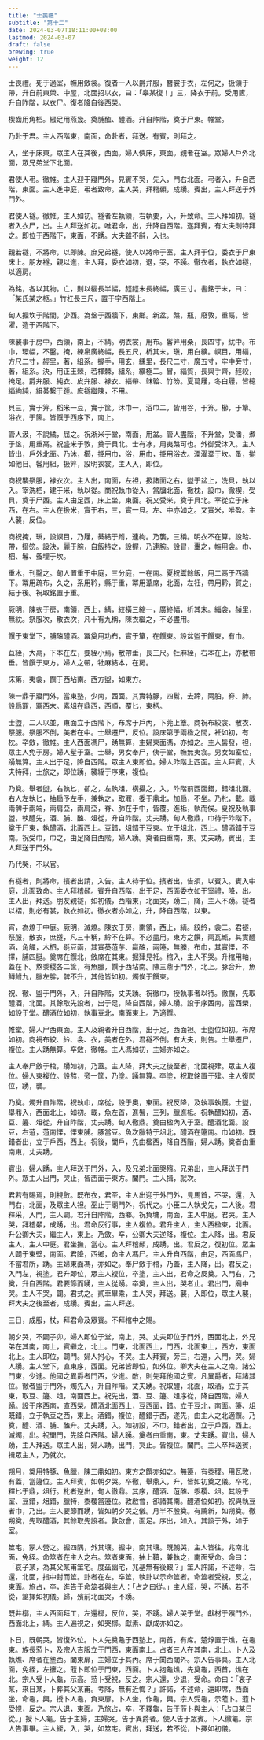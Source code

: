 ```yaml
---
title: "士喪禮"
subtitle: "第十二"
date: 2024-03-07T18:11:00+08:00
lastmod: 2024-03-07
draft: false
brewing: true
weight: 12
---
```


士喪禮。死于適室，幠用斂衾。復者一人以爵弁服，簪裳于衣，左何之，扱領于帶，升自前東榮、中屋，北面招以衣，曰：「皋某復！」三，降衣于前。受用篋，升自阼階，以衣尸。復者降自後西榮。

楔齒用角柶。綴足用燕幾。奠脯醢、醴酒。升自阼階，奠于尸東。帷堂。

乃赴于君。主人西階東，南面，命赴者，拜送。有賓，則拜之。

入，坐于床東。眾主人在其後，西面。婦人俠床，東面。親者在室。眾婦人戶外北面，眾兄弟堂下北面。

君使人弔。徹帷。主人迎于寢門外，見賓不哭，先入，門右北面。弔者入，升自西階，東面。主人進中庭，弔者致命。主人哭，拜稽顙，成踴。賓出，主人拜送于外門外。

君使人襚。徹帷。主人如初。襚者左執領，右執要，入，升致命。主人拜如初。襚者入衣尸，出。主人拜送如初。唯君命，出，升降自西階。遂拜賓，有大夫則特拜之。即位于西階下，東面，不踴。大夫雖不辭，入也。

親若襚，不將命，以即陳。庶兄弟襚，使人以將命于室，主人拜于位，委衣于尸東床上。朋友襚，親以進，主人拜，委衣如初，退，哭，不踴。徹衣者，執衣如襚，以適房。

為銘，各以其物。亡，則以緇長半幅，䞓䞓末長終幅，廣三寸。書銘于末，曰：「某氏某之柩。」竹杠長三尺，置于宇西階上。

甸人掘坎于階間，少西。為垼于西牆下，東鄉。新盆，槃，瓶，廢敦，重鬲，皆濯，造于西階下。

陳襲事于房中，西領，南上，不綪。明衣裳，用布。鬠笄用桑，長四寸，紌中。布巾，環幅，不鑿。掩，練帛廣終幅，長五尺，析其末。瑱，用白纊。幎目，用緇，方尺二寸，䞓里，著，組系。握手，用玄，纁里，長尺二寸，廣五寸，牢中旁寸，著，組系。決，用正王棘，若檡棘，組系，纊極二。冒，緇質，長與手齊，䞓殺，掩足。爵弁服、純衣、皮弁服、褖衣、緇帶、韎韐、竹笏。夏葛屨，冬白屨，皆繶緇絇純，組綦繫于踵。庶襚繼陳，不用。

貝三，實于笄。稻米一豆，實于筐。沐巾一，浴巾二，皆用谷，于笲。櫛，于簞。浴衣，于篋。皆饌于西序下，南上。

管人汲，不說繘，屈之。祝淅米于堂，南面，用盆。管人盡階，不升堂，受潘，煮于垼，用重鬲。祝盛米于敦，奠于貝北。士有冰，用夷槃可也。外御受沐入。主人皆出，戶外北面。乃沐，櫛，挋用巾，浴，用巾，挋用浴衣。渜濯棄于坎。蚤，揃如他日。鬠用組，扱笄，設明衣裳。主人入，即位。

商祝襲祭服，褖衣次。主人出，南面，左袒，扱諸面之右，盥于盆上，洗貝，執以入。宰洗柶，建于米，執以從。商祝執巾從入，當牖北面，徹枕，設巾，徹楔，受貝，奠于尸西。主人由足西，床上坐，東面。祝又受米，奠于貝北。宰從立于床西，在右。主人在扱米，實于右，三，實一貝。左、中亦如之。又實米，唯盈。主人襲，反位。

商祝掩，瑱，設幎目，乃屨，綦結于跗，連絇。乃襲，三稱。明衣不在算。設韐、帶，搢笏。設決，麗于腕，自飯持之，設握，乃連腕。設冒，櫜之，幠用衾。巾、柶、鬊、蚤埋于坎。

重木，刊鑿之。甸人置重于中庭，三分庭，一在南。夏祝鬻餘飯，用二鬲于西牆下。冪用疏布，久之，系用靲，縣于重，冪用葦席，北面，左衽，帶用靲，賀之，結于後。祝取銘置于重。

厥明，陳衣于房，南領，西上，綪，絞橫三縮一，廣終幅，析其末。緇衾，赬里，無紞。祭服次，散衣次，凡十有九稱，陳衣繼之，不必盡用。

饌于東堂下，脯醢醴酒。冪奠用功布，實于簞，在饌東。設盆盥于饌東，有巾。

苴絰，大鬲，下本在左，要絰小焉，散帶垂，長三尺。牡麻絰，右本在上，亦散帶垂。皆饌于東方。婦人之帶，牡麻結本，在房。

床第，夷衾，饌于西坫南。西方盥，如東方。

陳一鼎于寢門外，當東塾，少南，西面。其實特豚，四鬄，去蹄，兩胉，脊、肺。設扃鼏，鼏西末。素俎在鼎西，西順，覆匕，東柄。

士盥，二人以並，東面立于西階下。布席于戶內，下莞上簟。商祝布絞衾、散衣、祭服。祭服不倒，美者在中。士舉遷尸，反位。設床第于兩楹之間，衽如初，有枕。卒斂，徹帷。主人西面馮尸，踴無算，主婦東面馮，亦如之。主人髺發，袒，眾主人免于房。婦人髽于室。士舉，男女奉尸，侇于堂，幠無夷衾。男女如室位，踴無算。主人出于足，降自西階。眾主人東即位。婦人阼階上西面。主人拜賓，大夫特拜，士旅之，即位踴，襲絰于序東，複位。

乃奠。舉者盥，右執匕，卻之，左執俎，橫攝之，入，阼階前西面錯，錯俎北面。右人左執匕，抽扃予左手，兼執之，取鼏，委于鼎北，加扃，不坐。乃朼，載。載兩髀于兩端，兩肩亞，兩肩亞，脊、肺在于中，皆覆。進柢，執而俟。夏祝及執事盥，執醴先，酒、脯、醢、俎從，升自阼階。丈夫踴。甸人徹鼎，巾待于阼階下。奠于尸東，執醴酒，北面西上。豆錯，俎錯于豆東。立于俎北，西上。醴酒錯于豆南。祝受巾，巾之，由足降自西階。婦人踴。奠者由重南，東。丈夫踴。賓出，主人拜送于門外。

乃代哭，不以官。

有襚者，則將命，擯者出請，入告。主人待于位。擯者出，告須，以賓入。賓入中庭，北面致命。主人拜稽顙。賓升自西階，出于足，西面委衣如于室禮，降，出。主人出，拜送。朋友親襚，如初儀，西階東，北面哭，踴三，降，主人不踴。襚者以褶，則必有裳，執衣如初。徹衣者亦如之，升，降自西階，以東。

宵，為燎于中庭。厥明，滅燎。陳衣于房，南領，西上，綪。絞紟，衾二。君襚，祭服，散衣，庶襚，凡三十稱，紟不在算。不必盡用。東方之饌，兩瓦甒，其實醴酒，角觶，木柶，毼豆兩，其實葵菹芋、蠃醢，兩籩，無縢，布巾，其實慄，不擇，脯四脡。奠席在饌北，斂席在其東。掘肂見衽。棺入，主人不哭。升棺用軸，蓋在下。熬黍稷各二筐，有魚臘，饌于西坫南。陳三鼎于門外，北上。豚合升，魚鱄鮒九，臘左胖，髀不升，其他皆如初。燭俟于饌東。

祝、徹、盥于門外，入，升自阼階，丈夫踴。祝徹巾，授執事者以待。徹饌，先取醴酒，北面。其餘取先設者，出于足，降自西階，婦人踴。設于序西南，當西榮，如設于堂。醴酒位如初，執事豆北，南面東上。乃適饌。

帷堂。婦人尸西東面。主人及親者升自西階，出于足，西面袒。士盥位如初。布席如初。商祝布絞、紟、衾、衣，美者在外，君襚不倒。有大夫，則告。士舉遷尸，複位。主人踴無算。卒斂，徹帷。主人馮如初，主婦亦如之。

主人奉尸斂于棺，踴如初，乃蓋。主人降，拜大夫之後至者，北面視肂。眾主人複位。婦人東複位。設熬，旁一筐，乃塗。踴無算。卒塗，祝取銘置于肂。主人復閃位，踴，襲。

乃奠。燭升自阼階，祝執巾，席從，設于奧，東面。祝反降，及執事執饌。士盥，舉鼎入，西面北上，如初。載，魚左首，進鬐，三列，臘進柢。祝執醴如初，酒、豆、籩、俎從，升自阼階，丈夫踴。甸人徹鼎。奠由楹內入于室。醴酒北面。設豆，右菹，菹南慄，慄東脯。豚當豆。魚次臘特于俎北，醴酒在籩南。巾如初。既錯者出，立于戶西，西上。祝後，闔戶，先由楹西，降自西階，婦人踴。奠者由重南東，丈夫踴。

賓出，婦人踴，主人拜送于門外，入，及兄弟北面哭殯。兄弟出，主人拜送于門外。眾主人出門，哭止，皆西面于東方。闔門。主人揖，就次。

君若有賜焉，則視斂。既布衣，君至，主人出迎于外門外，見馬首，不哭，還，入門右，北面，及眾主人袒。巫止于廟門外，祝代之。小臣二人執戈先，二人後。君釋采，入門，主人闢。君升自阼階，西鄉。祝負墉，南面，主人中庭。君哭。主人哭，拜稽顙，成踴，出。君命反行事，主人複位。君升主人，主人西楹東，北面。升公卿大夫，繼主人，東上。乃斂。卒，公卿大夫逆降，複位。主人降，出。君反主人，主人中庭。君坐撫，當心。主人拜稽顙，成踴，出。君反之，復初位。眾主人闢于東壁，南面。君降，西鄉，命主人馮尸。主人升自西階，由足，西面馮尸，不當君所，踴。主婦東面馮，亦如之。奉尸斂于棺，乃蓋，主人降，出。君反之，入門左，視塗。君升即位，眾主人複位，卒塗，主人出，君命之反奠。入門右，乃奠，升自西階。君要節而踴，主人從踴。卒奠，主人出，哭者止。君出門，廟中哭。主人不哭，闢。君式之。貳車畢乘，主人哭，拜送。襲，入即位，眾主人襲，拜大夫之後至者，成踴。賓出，主人拜送。

三日，成服，杖，拜君命及眾賓。不拜棺中之賜。

朝夕哭，不闢子卯。婦人即位于堂，南上，哭。丈夫即位于門外，西面北上，外兄弟在其南，南上，賓繼之，北上。門東，北面西上，門西，北面東上，西方，東面北上。主人即位，闢門。婦人拊心，不哭。主人拜賓，旁三，右還，入門，哭。婦人踴。主人堂下，直東序，西面。兄弟皆即位，如外位。卿大夫在主人之南。諸公門東，少進。他國之異爵者門西，少進。敵，則先拜他國之賓。凡異爵者，拜諸其位。徹者盥于門外，燭先入，升自阼階。丈夫踴。祝取醴，北面，取酒，立于其東，取豆、籩、俎，南面西上。祝先出，酒、豆、籩、俎序從，降自西階。婦人踴。設于序西南，直西榮。醴酒北面西上，豆西面，錯。立于豆北，南面。籩、俎既錯，立于執豆之西，東上。酒錯，複位，醴錯于西，遂先，由主人之北適饌。乃奠，醴、酒、脯、醢升。丈夫踴，入。如初設，不巾。錯者出，立于戶西，西上。滅燭，出。祝闔門，先降自西階。婦人踴。奠者由重南，東。丈夫踴。賓出，婦人踴，主人拜送。眾主人出，婦人踴。出門，哭止。皆複位。闔門。主人卒拜送賓，揖眾主人，乃就次。

朔月，奠用特豚、魚臘，陳三鼎如初。東方之饌亦如之。無籩，有黍稷。用瓦敦，有蓋，當籩位。主人拜賓，如朝夕哭。卒徹，舉鼎入，升，皆如初奠之儀。卒朼，釋匕于鼎，俎行。朼者逆出，甸人徹鼎。其序，醴酒、菹醢、黍稷、俎。其設于室、豆錯，俎錯，臘特，黍稷當籩位。敦啟會，卻諸其南。醴酒位如初。祝與執豆者巾，乃出。主人要節而踴，皆如朝夕哭之儀。月半不殷奠。有薦新，如朔奠。徹朔奠，先取醴酒，其餘取先設者。敦啟會，面足。序出，如入。其設于外，如于室。

筮宅，冢人營之。掘四隅，外其壤。掘中，南其壤。既朝哭，主人皆往，兆南北面，免絰。命筮者在主人之右。筮者東面，抽上韇，兼執之，南面受命。命曰：「哀子某，為其父某甫筮宅。度茲幽宅，兆基無有後艱？」筮人許諾，不述命，右還，北面，指中封而筮。卦者在左。卒筮，執卦以示命筮者。命筮者受視，反之，東面。旅占，卒，進告于命筮者與主人：「占之曰從。」主人絰，哭，不踴。若不從，筮擇如初儀。歸，殯前北面哭，不踴。

既井槨，主人西面拜工，左還槨，反位，哭，不踴。婦人哭于堂。獻材于殯門外，西面北上，綪。主人遍視之，如哭槨。獻素、獻成亦如之。

卜日，既朝哭，皆復外位。卜人先奠龜于西塾上，南首，有席。楚焞置于燋，在龜東。族長蒞卜，及宗人吉服立于門西，東面南上。占者三人在其南，北上。卜人及執燋、席者在塾西。闔東扉，主婦立于其內。席于闑西閾外。宗人告事具。主人北面，免絰，左擁之。蒞卜即位于門東，西面。卜人抱龜燋，先奠龜，西首，燋在北。宗人受卜人龜，示高。蒞卜受視，反之。宗人還，少退，受命。命曰：「哀子某，來日某，卜葬其父某甫。考降，無有近悔？」許諾，不述命，還即席，西面坐，命龜，興，授卜人龜，負東扉。卜人坐，作龜，興。宗人受龜，示蒞卜。蒞卜受視，反之。宗人退，東面。乃旅占，卒，不釋龜，告于蒞卜與主人：「占曰某日從。」授卜人龜。告于主婦，主婦哭。告于異爵者。使人告于眾賓。卜人徹龜。宗人告事畢。主人絰，入，哭，如筮宅。賓出，拜送，若不從，卜擇如初儀。